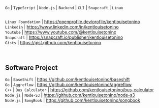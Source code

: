 ``Go`` | ``TypeScript`` | ``Node.js`` | ``Backend`` | ``CLI`` | ``Snapcraft`` | ``Linux``

##
``Linux Foundation`` | https://openprofile.dev/profile/kentlouisetonino <br />
``Linkedin`` | https://www.linkedin.com/in/kentlouisetonino <br />
``Youtube`` | https://www.youtube.com/@kentlouisetonino <br />
``Snapcraft`` | https://snapcraft.io/publisher/kentlouisetonino <br />
``Gists`` | https://gist.github.com/kentlouisetonino

<br />

## Software Project
``Go`` | ``BaseShift`` | https://github.com/kentlouisetonino/baseshift <br />
``Go`` | ``Aggreflow`` | https://github.com/kentlouisetonino/aggreflow <br />
``C++`` | ``Bus Calculator`` | https://github.com/kentlouisetonino/bus-calculator <br />
``Node.js`` | ``Node-S3`` | https://github.com/kentlouisetonino/node-s3 <br />
``Node.js`` | ``SongBook`` | https://github.com/kentlouisetonino/songbook <br />
